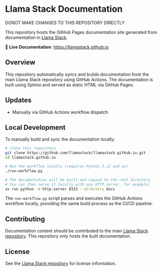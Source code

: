 # Llama Stack Documentation

DONOT MAKE CHANGES TO THIS REPOSITORY DIRECTLY

This repository hosts the GitHub Pages documentation site generated from documentation in [Llama Stack](https://github.com/llamastack/llama-stack).

🔗 **Live Documentation**: https://llamastack.github.io

## Overview

This repository automatically syncs and builds documentation from the main Llama Stack repository using GitHub Actions. The documentation is built using Sphinx and served as static HTML via GitHub Pages.

## Updates

- Manually via GitHub Actions workflow dispatch

## Local Development

To manually build and sync the documentation locally:

```bash
# Clone this repository
git clone https://github.com/llamastack/llamastack.github.io.git
cd llamastack.github.io

# Run the workflow locally (requires Python 3.12 and uv)
./run-workflow.py

# The documentation will be built and copied to the root directory
# You can then serve it locally with any HTTP server, for example:
uv run python -m http.server 8323 --directory docs
```

The `run-workflow.py` script parses and executes the GitHub Actions workflow locally, providing the same build process as the CI/CD pipeline.

## Contributing

Documentation content should be contributed to the main [Llama Stack repository](https://github.com/llamastack/llama-stack/tree/main/docs/source). This repository only hosts the built documentation.

## License

See the [Llama Stack repository](https://github.com/llamastack/llama-stack) for license information.
